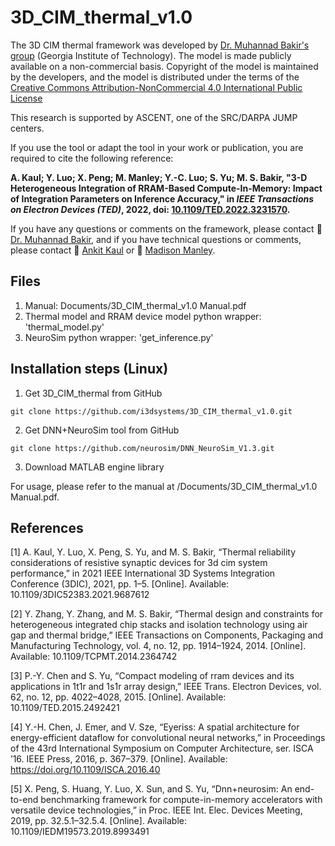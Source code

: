 # 3D_CIM_thermal_v1.0
 
The 3D CIM thermal framework was developed by [Dr. Muhannad Bakir's group](https://bakirlab.gatech.edu/) (Georgia Institute of Technology). The model is made publicly available on a non-commercial basis. Copyright of the model is maintained by the developers, and the model is distributed under the terms of the [Creative Commons Attribution-NonCommercial 4.0 International Public License](http://creativecommons.org/licenses/by-nc/4.0/legalcode)

This research is supported by ASCENT, one of the SRC/DARPA JUMP centers.

If you use the tool or adapt the tool in your work or publication, you are required to cite the following reference: 

**A. Kaul; Y. Luo; X. Peng; M. Manley; Y.-C. Luo; S. Yu; M. S. Bakir, "3-D Heterogeneous Integration of RRAM-Based Compute-In-Memory: Impact of Integration Parameters on Inference Accuracy," in _IEEE Transactions on Electron Devices (TED)_, 2022, doi: [10.1109/TED.2022.3231570]([url](https://ieeexplore.ieee.org/abstract/document/10003124)).**

If you have any questions or comments on the framework, please contact  :man: [Dr. Muhannad Bakir](mailto:mbakir@ece.gatech.edu), and if you have technical questions or comments, please contact :man: [Ankit Kaul](mailto:ankit.kaul@gatech.edu) or :woman: [Madison Manley](mailto:madison.manley@gatech.edu).

## Files
1. Manual: Documents/3D_CIM_thermal_v1.0 Manual.pdf
2. Thermal model and RRAM device model python wrapper: 'thermal_model.py'
3. NeuroSim python wrapper: 'get_inference.py'

## Installation steps (Linux)
1. Get 3D_CIM_thermal from GitHub
```
git clone https://github.com/i3dsystems/3D_CIM_thermal_v1.0.git
```

2. Get DNN+NeuroSim tool from GitHub
```
git clone https://github.com/neurosim/DNN_NeuroSim_V1.3.git
```

3. Download MATLAB engine library

For usage, please refer to the manual at /Documents/3D_CIM_thermal_v1.0 Manual.pdf.

## References
[1] A. Kaul, Y. Luo, X. Peng, S. Yu, and M. S. Bakir, “Thermal reliability considerations of resistive synaptic devices for 3d cim system performance,” in 2021 IEEE International 3D Systems Integration Conference (3DIC), 2021, pp. 1–5. [Online]. Available: 10.1109/3DIC52383.2021.9687612

[2] Y. Zhang, Y. Zhang, and M. S. Bakir, “Thermal design and constraints for heterogeneous integrated chip stacks and isolation technology using air gap and thermal bridge,” IEEE Transactions on Components, Packaging and Manufacturing Technology, vol. 4, no. 12, pp. 1914–1924, 2014. [Online]. Available: 10.1109/TCPMT.2014.2364742

[3] P.-Y. Chen and S. Yu, “Compact modeling of rram devices and its applications in 1t1r and 1s1r array design,” IEEE Trans. Electron Devices, vol. 62, no. 12, pp. 4022–4028, 2015. [Online]. Available: 10.1109/TED.2015.2492421

[4] Y.-H. Chen, J. Emer, and V. Sze, “Eyeriss: A spatial architecture for energy-efficient dataflow for convolutional neural networks,” in Proceedings of the 43rd International Symposium on Computer Architecture, ser. ISCA ’16. IEEE Press, 2016, p. 367–379. [Online]. Available: https://doi.org/10.1109/ISCA.2016.40

[5] X. Peng, S. Huang, Y. Luo, X. Sun, and S. Yu, “Dnn+neurosim: An end-to-end benchmarking framework for compute-in-memory accelerators with versatile device technologies,” in Proc. IEEE Int. Elec. Devices Meeting, 2019, pp. 32.5.1–32.5.4. [Online]. Available: 10.1109/IEDM19573.2019.8993491
